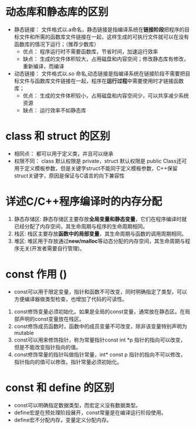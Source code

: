 # 动态库和静态库的区别
* 静态链接： 文件格式以.a命名，静态链接是指编译系统在**链接阶段**把程序的目标文件和所需的函数库文件链接在一起，这样生成的可执行文件就可以在没有函数库的情况下运行；（推荐少数库）
  * 优点： 程序运行时不需要函数库，节省时间，加速运行效率
  * 缺点： 生成的文件体积较大，占用磁盘和内容空间；修改静态库有修改，重新编译，而编译
* 动态链接： 文件格式以.so 命名,动态链接是指编译系统在链接阶段不需要把目标文件与函数库文件链接在一起，程序在**运行过程**中需要使用时才链接函数库；
  * 优点： 生成的文件体积较小，占用磁盘和内容空间少，可以共享减少系统资源
  * 缺点： 运行效率不如静态库

# class 和 struct 的区别
* 相同点： 都可以用于定义类，并且可以继承
* 权限不同： class 默认权限是 private，struct 默认权限是 public
Class还可用于定义模板参数，但是关键字struct不能同于定义模板参数，C++保留struct关键字，原因是保证与C语言的向下兼容性

# 详述C/C++程序编译时的内存分配
1. 静态存储区: 静态存储区主要存放**全局变量和静态变量**，它们在程序编译时就已经分配了内存空间，其生命周期与程序的生命周期相同。
2. 栈区: 栈区主要存放**函数中的局部变量**，其生命周期与函数的调用周期相同。
3. 堆区: 堆区用于存放通过**new/malloc**等动态分配的内存空间，其生命周期与程序无关(开发者需要自行管理)。

# const 作用 ()
* const可以用于限定变量，指针和函数不可改变，同时明确指定了类型，可以方便编译器做类型检查，也增加了代码的可读性。
1. const修饰变量必须初始化。如果是全局的const变量，通常放在静态区。在局部声明的const变量放在栈区。
2. const修饰成员函数时，函数中的成员变量不可改变，除非该变量特别声明为mutable
3. const可以用来修饰指针，称为常量指针const int *p 指针的指向可以改变，但是不能改变指针指向的值。
4. const修饰常量的指针叫做指针常量，int* const p 指针的指向不可以修改，指针指向的值可以修改。指针常量必须初始化。

# const 和 define 的区别
* const可以明确指定数据类型，而宏定义没有数据类型。
* define宏是在预处理阶段展开，const常量是在编译运行阶段使用。
* define宏不分配内存，变量定义分配内存。